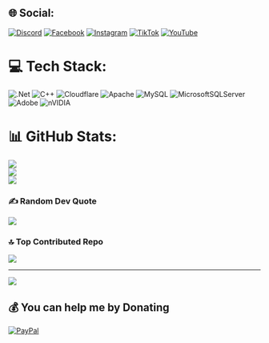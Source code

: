  
## 🌐 Social:
[![Discord](https://img.shields.io/badge/Discord-%237289DA.svg?logo=discord&logoColor=white)](https://discord.gg/540860801624440852) [![Facebook](https://img.shields.io/badge/Facebook-%231877F2.svg?logo=Facebook&logoColor=white)](https://facebook.com/LuanEm2709) [![Instagram](https://img.shields.io/badge/Instagram-%23E4405F.svg?logo=Instagram&logoColor=white)](https://instagram.com/luwnew._279) [![TikTok](https://img.shields.io/badge/TikTok-%23000000.svg?logo=TikTok&logoColor=white)](https://tiktok.com/@luanem2709) [![YouTube](https://img.shields.io/badge/YouTube-%23FF0000.svg?logo=YouTube&logoColor=white)](https://youtube.com/@UCX6hwE1HmyBBF3qN3MDSpIg) 

# 💻 Tech Stack:
![.Net](https://img.shields.io/badge/.NET-5C2D91?style=for-the-badge&logo=.net&logoColor=white) ![C++](https://img.shields.io/badge/c++-%2300599C.svg?style=for-the-badge&logo=c%2B%2B&logoColor=white) ![Cloudflare](https://img.shields.io/badge/Cloudflare-F38020?style=for-the-badge&logo=Cloudflare&logoColor=white) ![Apache](https://img.shields.io/badge/apache-%23D42029.svg?style=for-the-badge&logo=apache&logoColor=white) ![MySQL](https://img.shields.io/badge/mysql-4479A1.svg?style=for-the-badge&logo=mysql&logoColor=white) ![MicrosoftSQLServer](https://img.shields.io/badge/Microsoft%20SQL%20Server-CC2927?style=for-the-badge&logo=microsoft%20sql%20server&logoColor=white) ![Adobe](https://img.shields.io/badge/adobe-%23FF0000.svg?style=for-the-badge&logo=adobe&logoColor=white) ![nVIDIA](https://img.shields.io/badge/nVIDIA-%2376B900.svg?style=for-the-badge&logo=nVIDIA&logoColor=white) 
# 📊 GitHub Stats:
![](https://github-readme-stats.vercel.app/api?username=xio279&theme=shadow_blue&hide_border=false&include_all_commits=false&count_private=false)<br/>
![](https://nirzak-streak-stats.vercel.app/?user=xio279&theme=shadow_blue&hide_border=false)<br/>
![](https://github-readme-stats.vercel.app/api/top-langs/?username=xio279&theme=shadow_blue&hide_border=false&include_all_commits=false&count_private=false&layout=compact)

### ✍️ Random Dev Quote
![](https://quotes-github-readme.vercel.app/api?type=horizontal&theme=radical)

### 🔝 Top Contributed Repo
![](https://github-contributor-stats.vercel.app/api?username=xio279&limit=5&theme=synthwave&combine_all_yearly_contributions=true)

---
[![](https://visitcount.itsvg.in/api?id=xio279&icon=0&color=0)](https://visitcount.itsvg.in)

  ## 💰 You can help me by Donating
  [![PayPal](https://img.shields.io/badge/PayPal-00457C?style=for-the-badge&logo=paypal&logoColor=white)](https://paypal.me/ntluanem123@gmail.com) 

  
<!-- Proudly created with GPRM ( ) -->
